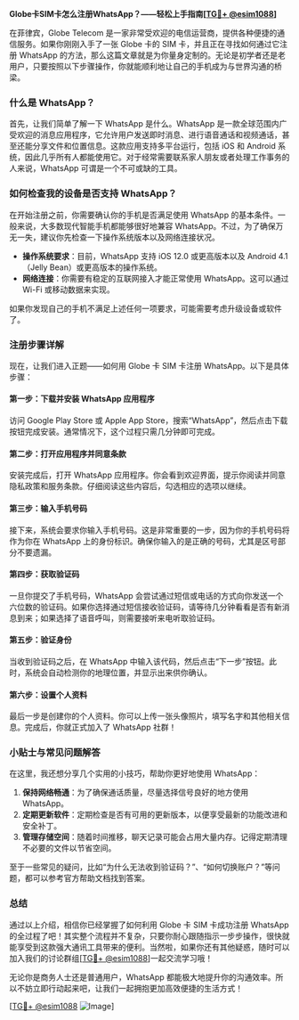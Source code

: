 **Globe卡SIM卡怎么注册WhatsApp？——轻松上手指南[[TG💪+ @esim1088](https://t.me/s/esim1088)]**

在菲律宾，Globe Telecom 是一家非常受欢迎的电信运营商，提供各种便捷的通信服务。如果你刚刚入手了一张 Globe 卡的 SIM 卡，并且正在寻找如何通过它注册 WhatsApp 的方法，那么这篇文章就是为你量身定制的。无论是初学者还是老用户，只要按照以下步骤操作，你就能顺利地让自己的手机成为与世界沟通的桥梁。

### 什么是 WhatsApp？

首先，让我们简单了解一下 WhatsApp 是什么。WhatsApp 是一款全球范围内广受欢迎的消息应用程序，它允许用户发送即时消息、进行语音通话和视频通话，甚至还能分享文件和位置信息。这款应用支持多平台运行，包括 iOS 和 Android 系统，因此几乎所有人都能使用它。对于经常需要联系家人朋友或者处理工作事务的人来说，WhatsApp 可谓是一个不可或缺的工具。

### 如何检查我的设备是否支持 WhatsApp？

在开始注册之前，你需要确认你的手机是否满足使用 WhatsApp 的基本条件。一般来说，大多数现代智能手机都能够很好地兼容 WhatsApp。不过，为了确保万无一失，建议你先检查一下操作系统版本以及网络连接状况。

- **操作系统要求**：目前，WhatsApp 支持 iOS 12.0 或更高版本以及 Android 4.1（Jelly Bean）或更高版本的操作系统。
- **网络连接**：你需要有稳定的互联网接入才能正常使用 WhatsApp。这可以通过 Wi-Fi 或移动数据来实现。

如果你发现自己的手机不满足上述任何一项要求，可能需要考虑升级设备或软件了。

### 注册步骤详解

现在，让我们进入正题——如何用 Globe 卡 SIM 卡注册 WhatsApp。以下是具体步骤：

#### 第一步：下载并安装 WhatsApp 应用程序
访问 Google Play Store 或 Apple App Store，搜索“WhatsApp”，然后点击下载按钮完成安装。通常情况下，这个过程只需几分钟即可完成。

#### 第二步：打开应用程序并同意条款
安装完成后，打开 WhatsApp 应用程序。你会看到欢迎界面，提示你阅读并同意隐私政策和服务条款。仔细阅读这些内容后，勾选相应的选项以继续。

#### 第三步：输入手机号码
接下来，系统会要求你输入手机号码。这是非常重要的一步，因为你的手机号码将作为你在 WhatsApp 上的身份标识。确保你输入的是正确的号码，尤其是区号部分不要遗漏。

#### 第四步：获取验证码
一旦你提交了手机号码，WhatsApp 会尝试通过短信或电话的方式向你发送一个六位数的验证码。如果你选择通过短信接收验证码，请等待几分钟看看是否有新消息到来；如果选择了语音呼叫，则需要接听来电听取验证码。

#### 第五步：验证身份
当收到验证码之后，在 WhatsApp 中输入该代码，然后点击“下一步”按钮。此时，系统会自动检测你的地理位置，并显示出来供你确认。

#### 第六步：设置个人资料
最后一步是创建你的个人资料。你可以上传一张头像照片，填写名字和其他相关信息。完成后，你就正式加入了 WhatsApp 社群！

### 小贴士与常见问题解答

在这里，我还想分享几个实用的小技巧，帮助你更好地使用 WhatsApp：

1. **保持网络畅通**：为了确保通话质量，尽量选择信号良好的地方使用 WhatsApp。
2. **定期更新软件**：定期检查是否有可用的更新版本，以便享受最新的功能改进和安全补丁。
3. **管理存储空间**：随着时间推移，聊天记录可能会占用大量内存。记得定期清理不必要的文件以节省空间。

至于一些常见的疑问，比如“为什么无法收到验证码？”、“如何切换账户？”等问题，都可以参考官方帮助文档找到答案。

### 总结

通过以上介绍，相信你已经掌握了如何利用 Globe 卡 SIM 卡成功注册 WhatsApp 的全过程了吧！其实整个流程并不复杂，只要你耐心跟随指示一步步操作，很快就能享受到这款强大通讯工具带来的便利。当然啦，如果你还有其他疑惑，随时可以加入我们的讨论群组[[TG💪+ @esim1088](https://t.me/s/esim1088)]一起交流学习哦！

无论你是商务人士还是普通用户，WhatsApp 都能极大地提升你的沟通效率。所以不妨立即行动起来吧，让我们一起拥抱更加高效便捷的生活方式！

[[TG💪+ @esim1088](https://t.me/s/esim1088) ![Image](https://i.postimg.cc/4NQfJmqS/Snipaste-2025-05-13-00-14-12.png)]